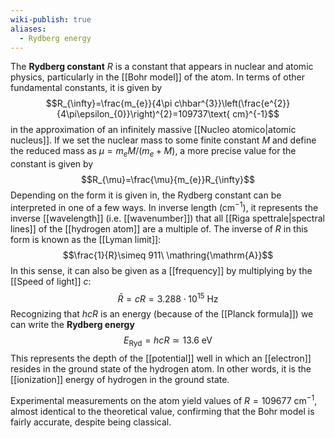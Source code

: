 ```yaml
---
wiki-publish: true
aliases:
  - Rydberg energy
---
```

The **Rydberg constant** $R$ is a constant that appears in nuclear and atomic physics, particularly in the [[Bohr model]] of the atom. In terms of other fundamental constants, it is given by
$$R_{\infty}=\frac{m_{e}}{4\pi c\hbar^{3}}\left(\frac{e^{2}}{4\pi\epsilon_{0}}\right)^{2}=109737\text{ cm}^{-1}$$
in the approximation of an infinitely massive [[Nucleo atomico|atomic nucleus]]. If we set the nuclear mass to some finite constant $M$ and define the reduced mass as $\mu=m_{e}M/(m_{e}+M)$, a more precise value for the constant is given by
$$R_{\mu}=\frac{\mu}{m_{e}}R_{\infty}$$
Depending on the form it is given in, the Rydberg constant can be interpreted in one of a few ways. In inverse length ($\text{cm}^{-1}$), it represents the inverse [[wavelength]] (i.e. [[wavenumber]]) that all [[Riga spettrale|spectral lines]] of the [[hydrogen atom]] are a multiple of. The inverse of $R$ in this form is known as the [[Lyman limit]]:
$$\frac{1}{R}\simeq 911\ \mathring{\mathrm{A}}$$
In this sense, it can also be given as a [[frequency]] by multiplying by the [[Speed of light]] $c$:
$$\bar{R}=cR=3.288\cdot10^{15}\text{ Hz}$$
Recognizing that $hcR$ is an energy (because of the [[Planck formula]]) we can write the **Rydberg energy**
$$E_\text{Ryd}=hcR\simeq13.6\text{ eV}$$
This represents the depth of the [[potential]] well in which an [[electron]] resides in the ground state of the hydrogen atom. In other words, it is the [[ionization]] energy of hydrogen in the ground state.

Experimental measurements on the atom yield values of $R=109677\text{ cm}^{-1}$, almost identical to the theoretical value, confirming that the Bohr model is fairly accurate, despite being classical.